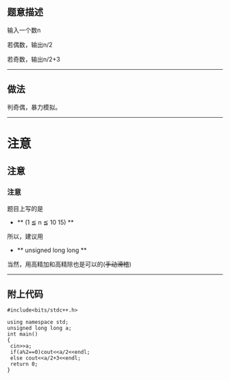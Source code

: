 ## 题意描述
输入一个数n

若偶数，输出n/2

若奇数，输出n/2+3

---

## 做法

判奇偶，暴力模拟。

---

# 注意
## 注意
### 注意

题目上写的是
- ** (1 ≦ n ≦ 10 15) **

所以，建议用
- ** unsigned long long  **

当然，用高精加和高精除也是可以的(~~手动滑稽~~)

---


## 附上代码
```
#include<bits/stdc++.h>

using namespace std;
unsigned long long a;
int main()
{
 cin>>a;
 if(a%2==0)cout<<a/2<<endl;
 else cout<<a/2+3<<endl;
 return 0;
}
```